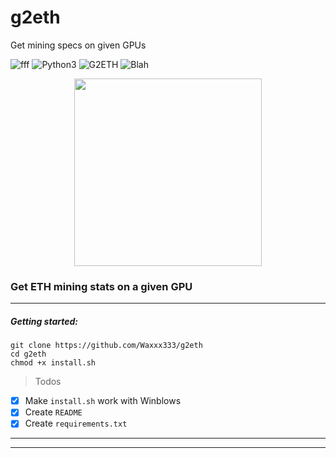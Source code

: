 # g2eth
Get mining specs on given GPUs

![fff](https://img.shields.io/badge/Python-Requests-ff69b4.svg)
![Python3](https://img.shields.io/badge/Python-ETH-orange.svg)
![G2ETH](https://img.shields.io/badge/Python-G2ETH-8300FF.svg)
![Blah](https://img.shields.io/badge/Python-RE-FF5100.svg)
<p align="center">
  <img width="300" height="300" src="https://imgur.com/KHidht1.png">
</p>
<!--
<p align="center">
  <img src="https://imgur.com/5KxT8pi.png" width="600" height="500">
</p><hr>-->

### Get ETH mining stats on a given GPU
<hr>

<!--
|Feature            |Termux | Linux | Windows | WSL
|-------------------|-----|-------|---|------------|
| Get's hashrate    |✓    |✓      |✓  |   ✓
| Daily/weekly/monthly profit |✓|✓|✓|✓ |
| Projects est. ROI|✓|✓|✓|✓|
| Install script | ✓ | ✓ |  | ✓ |
-->
##### Getting started:
```shell
git clone https://github.com/Waxxx333/g2eth
cd g2eth
chmod +x install.sh
```
> Todos

  - [x] Make `install.sh` work with Winblows
  - [x] Create `README`
  - [x] Create `requirements.txt`

<hr><hr>


